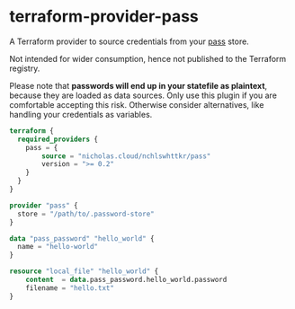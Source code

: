 # terraform-provider-pass

A Terraform provider to source credentials from your [pass](https://passwordstore.org/) store.

Not intended for wider consumption, hence not published to the Terraform registry.

Please note that **passwords will end up in your statefile as plaintext**, because they are loaded as data sources. Only use this plugin if you are comfortable accepting this risk. Otherwise consider alternatives, like handling your credentials as variables.

```tf
terraform {
  required_providers {
    pass = {
        source = "nicholas.cloud/nchlswhttkr/pass"
        version = ">= 0.2"
    }
  }
}

provider "pass" {
  store = "/path/to/.password-store"
}

data "pass_password" "hello_world" {
  name = "hello-world"
}

resource "local_file" "hello_world" {
    content  = data.pass_password.hello_world.password
    filename = "hello.txt"
}
```
